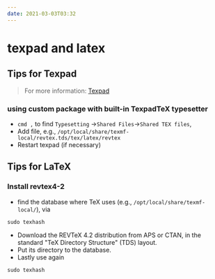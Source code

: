 ```yaml
---
date: 2021-03-03T03:32
---
```


# texpad and latex

## Tips for Texpad

> For more information: [Texpad](www.texpad.com)

### using custom package with built-in TexpadTeX typesetter

- `cmd ,` to find `Typesetting` ->`Shared Files`->`Shared TEX files`,
- Add file, e.g., `/opt/local/share/texmf-local/revtex.tds/tex/latex/revtex`
- Restart texpad (if necessary)

## Tips for LaTeX

### Install revtex4-2

- find the database where TeX uses (e.g., `/opt/local/share/texmf-local/`), via

```shell
sudo texhash
```

- Download the REVTeX 4.2 distribution from APS or CTAN, in the standard "TeX Directory Structure" (TDS) layout.
- Put its directory to the database.
- Lastly use again

```shell
sudo texhash
```
